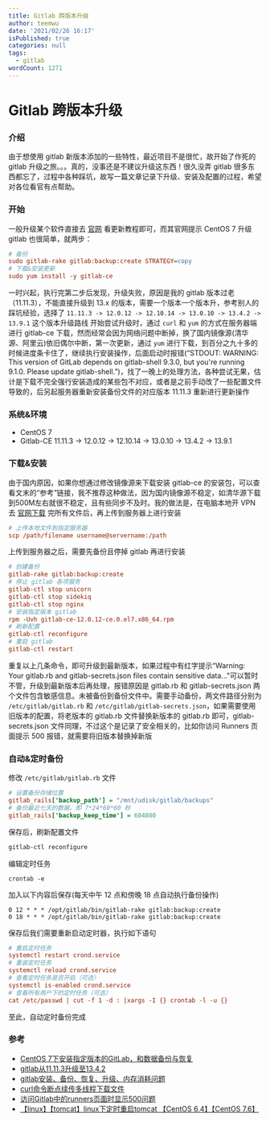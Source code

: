 ```yaml
---
title: Gitlab 跨版本升级
author: teemwu
date: '2021/02/26 16:17'
isPublished: true
categories: null
tags:
  - gitlab
wordCount: 1271
---
```


# Gitlab 跨版本升级

### 介绍
由于想使用 gitlab 新版本添加的一些特性，最近项目不是很忙，故开始了作死的 gitlab 升级之旅。。。真的，没事还是不建议升级这东西！很久没弄 gitlab 很多东西都忘了，过程中各种踩坑，故写一篇文章记录下升级、安装及配置的过程，希望对各位看官有点帮助。

### 开始
一般升级某个软件直接去 [官网](https://about.gitlab.com/update) 看更新教程即可，而其官网提示 CentOS 7 升级 gitlab 也很简单，就两步：
```ini
# 备份
sudo gitlab-rake gitlab:backup:create STRATEGY=copy
# 下载&安装更新
sudo yum install -y gitlab-ce

```
一时兴起，执行完第二步后发现，升级失败，原因是我的 gitlab 版本过老（11.11.3），不能直接升级到 13.x 的版本，需要一个版本一个版本升，参考别人的踩坑经验，选择了
`11.11.3 -> 12.0.12 -> 12.10.14 -> 13.0.10 -> 13.4.2 -> 13.9.1` 这个版本升级路线
开始尝试升级时，通过 `curl` 和 `yum` 的方式在服务器端进行 gitlab-ce 下载，然而经常会因为网络问题中断掉，换了国内镜像源(清华源、阿里云)依旧偶尔中断，第一次更新，通过 `yum` 进行下载，到百分之九十多的时候进度条卡住了，继续执行安装操作，后面启动时报错(“STDOUT: WARNING: This version of GitLab depends on gitlab-shell 9.3.0, but you're running 9.1.0. Please update gitlab-shell.”)，找了一晚上的处理方法，各种尝试无果，估计是下载不完全强行安装造成的某些包不对应，或者是之前手动改了一些配置文件导致的，后另起服务器重新安装备份文件的对应版本 11.11.3 重新进行更新操作

### 系统&环境
- CentOS 7
- Gitlab-CE 11.11.3 -> 12.0.12 -> 12.10.14 -> 13.0.10 -> 13.4.2 -> 13.9.1

### 下载&安装
由于国内原因，如果你想通过修改镜像源来下载安装 gitlab-ce 的安装包，可以查看文末的“参考”链接，我不推荐这种做法，因为国内镜像源不稳定，如清华源下载到500M左右就很不稳定，且有些同步不及时。我的做法是，在电脑本地开 VPN 去 [官网下载](https://packages.gitlab.com/gitlab/gitlab-ce) 完所有文件后，再上传到服务器上进行安装
```ini
# 上传本地文件到指定服务器
scp /path/filename username@servername:/path

```
上传到服务器之后，需要先备份且停掉 gitlab 再进行安装
```ini
# 创建备份
gitlab-rake gitlab:backup:create
# 停止 gitlab 各项服务
gitlab-ctl stop unicorn
gitlab-ctl stop sidekiq
gitlab-ctl stop nginx
# 安装指定版本 gitlab
rpm -Uvh gitlab-ce-12.0.12-ce.0.el7.x86_64.rpm
# 刷新配置
gitlab-ctl reconfigure
# 重启 gitlab
gitlab-ctl restart

```
重复以上几条命令，即可升级到最新版本，如果过程中有红字提示“Warning: Your gitlab.rb and gitlab-secrets.json files contain sensitive data..."可以暂时不管，升级到最新版本后再处理，报错原因是 gitlab.rb 和 gitlab-secrets.json 两个文件包含敏感信息。未被备份到备份文件中。需要手动备份，两文件路径分别为 `/etc/gitlab/gitlab.rb` 和 `/etc/gitlab/gitlab-secrets.json`，如果需要使用旧版本的配置，将老版本的 gitlab.rb 文件替换新版本的 gitlab.rb 即可，gitlab-secrets.json 文件同理，不过这个是记录了安全相关的，比如你访问 Runners 页面提示 500 报错，就需要将旧版本替换掉新版

### 自动&定时备份
修改 `/etc/gitlab/gitlab.rb` 文件
```ini
# 设置备份存储位置
gitlab_rails['backup_path'] = "/mnt/udisk/gitlab/backups"
# 备份最近七天的数据，即 7*24*60*60 秒
gitlab_rails['backup_keep_time'] = 604800

```
保存后，刷新配置文件
```bat
gitlab-ctl reconfigure

```
编辑定时任务
```
crontab -e

```
加入以下内容后保存(每天中午 12 点和傍晚 18 点自动执行备份操作)
```
0 12 * * * /opt/gitlab/bin/gitlab-rake gitlab:backup:create
0 18 * * * /opt/gitlab/bin/gitlab-rake gitlab:backup:create

```
保存后我们需要重新启动定时器，执行如下语句
```ini
# 重启定时任务
systemctl restart crond.service
# 重装定时任务
systemctl reload crond.service
# 查看定时任务是否开启（可选）
systemctl is-enabled crond.service
# 查看所有用户下的定时任务（可选）
cat /etc/passwd | cut -f 1 -d : |xargs -I {} crontab -l -u {}

```
至此，自动定时备份完成
### 参考
- [CentOS 7下安装指定版本的GitLab，和数据备份与恢复](https://blog.csdn.net/djzhao627/article/details/88356067)
- [gitlab从11.11.3升级至13.4.2](https://blog.csdn.net/huoyan98/article/details/108917811)
- [gitlab安装、备份、恢复、升级、内存消耗问题](https://www.cnblogs.com/jxd283465/p/11525629.html)
- [curl命令断点续传多线程下载文件](https://www.codenong.com/cs106080856/)
- [访问Gitlab中的runners页面时显示500问题](https://blog.csdn.net/fishinhouse/article/details/105131917)
- [【linux】【tomcat】linux下定时重启tomcat 【CentOS 6.4】【CentOS 7.6】](https://www.cnblogs.com/sxdcgaq8080/p/10730633.html)
